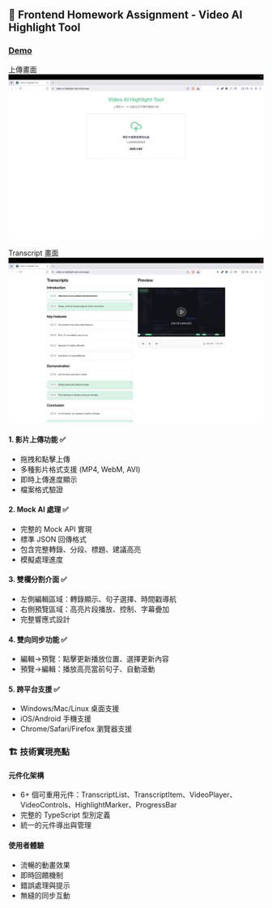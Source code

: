 ## 🎯 Frontend Homework Assignment - Video AI Highlight Tool

### [Demo](video-ai-highlight-tool.vercel.app)

上傳畫面
![](/public/upload.png)

Transcript 畫面
![](/public/transcript.png)


#### 1. 影片上傳功能 ✅
- 拖拽和點擊上傳
- 多種影片格式支援 (MP4, WebM, AVI)
- 即時上傳進度顯示
- 檔案格式驗證

#### 2. Mock AI 處理 ✅
- 完整的 Mock API 實現
- 標準 JSON 回傳格式
- 包含完整轉錄、分段、標題、建議高亮
- 模擬處理進度

#### 3. 雙欄分割介面 ✅
- 左側編輯區域：轉錄顯示、句子選擇、時間戳導航
- 右側預覽區域：高亮片段播放、控制、字幕疊加
- 完整響應式設計

#### 4. 雙向同步功能 ✅
- 編輯→預覽：點擊更新播放位置、選擇更新內容
- 預覽→編輯：播放高亮當前句子、自動滾動

#### 5. 跨平台支援 ✅
- Windows/Mac/Linux 桌面支援
- iOS/Android 手機支援
- Chrome/Safari/Firefox 瀏覽器支援

### 🏗️ 技術實現亮點

#### 元件化架構
- 6+ 個可重用元件：TranscriptList、TranscriptItem、VideoPlayer、VideoControls、HighlightMarker、ProgressBar
- 完整的 TypeScript 型別定義
- 統一的元件導出與管理

#### 使用者體驗
- 流暢的動畫效果
- 即時回饋機制
- 錯誤處理與提示
- 無縫的同步互動



